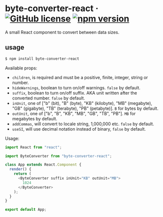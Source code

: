# byte-converter-react &middot; [![GitHub license](https://img.shields.io/badge/license-MIT-blue.svg)](https://github.com/darrenjaworski/byte-converter-react/blob/master/LICENSE) [![npm version](https://img.shields.io/npm/v/byte-converter-react.svg?style=flat)](https://www.npmjs.com/package/byte-converter-react)

A small React component to convert between data sizes.

## usage

```bash
$ npm install byte-converter-react
```

Available props:

- `children`, is required and must be a positive, finite, integer, string or number.
- `hideWarnings`, boolean to turn on/off warnings. `false` by default.
- `suffix`, boolean to turn on/off suffix. AKA unit written after the converted number. `false` by default.
- `inUnit`, one of ["b" (bit), "B" (byte), "KB" (kilobyte), "MB" (megabyte), "GB" (gigabyte), "TB" (terabyte), "PB" (petabyte)]. `B` for bytes by default.
- `outUnit`, one of ["b", "B", "KB", "MB", "GB", "TB", "PB"]. `MB` for megabytes by default.
- `addCommas`, will convert to locale string, 1,000,000 etc. `false` by default.
- `useSI`, will use decimal notation instead of binary, `false` by default.

Usage:

```js
import React from "react";

import ByteConverter from "byte-converter-react";

class App extends React.Component {
  render() {
    return (
      <ByteConverter suffix inUnit="KB" outUnit="MB">
        1024
      </ByteConverter>
    );
  }
}

export default App;
```